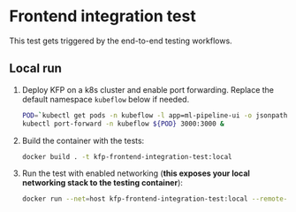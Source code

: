 # Frontend integration test

This test gets triggered by the end-to-end testing workflows.

## Local run

1. Deploy KFP on a k8s cluster and enable port forwarding. Replace the default namespace `kubeflow` below if needed.

    ```bash
    POD=`kubectl get pods -n kubeflow -l app=ml-pipeline-ui -o jsonpath='{.items[0].metadata.name}'`
    kubectl port-forward -n kubeflow ${POD} 3000:3000 &
    ```

1. Build the container with the tests:

    ```bash
    docker build . -t kfp-frontend-integration-test:local
    ```

1. Run the test with enabled networking (**this exposes your local networking stack to the testing container**):

    ```bash
    docker run --net=host kfp-frontend-integration-test:local --remote-run true
    ```